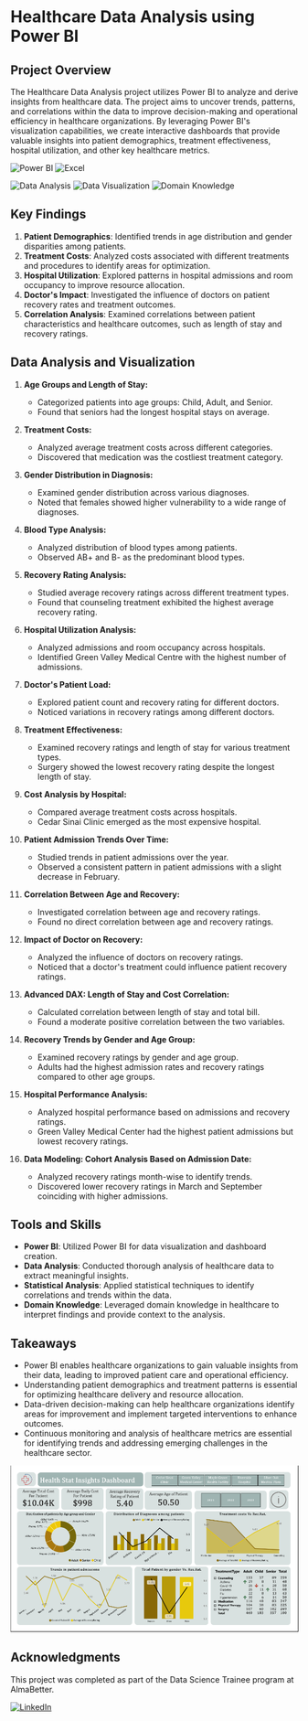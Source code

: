 # Healthcare Data Analysis using Power BI

## Project Overview

The Healthcare Data Analysis project utilizes Power BI to analyze and derive insights from healthcare data. The project aims to uncover trends, patterns, and correlations within the data to improve decision-making and operational efficiency in healthcare organizations. By leveraging Power BI's visualization capabilities, we create interactive dashboards that provide valuable insights into patient demographics, treatment effectiveness, hospital utilization, and other key healthcare metrics.

<p>
    <img src="https://img.shields.io/badge/Tool-Power%20BI-purple" alt="Power BI" />
    <img src="https://img.shields.io/badge/Tool-Excel-brightgreen" alt="Excel" />
</p>
<p>
    <img src="https://img.shields.io/badge/Skill-Data%20Analysis-yellow" alt="Data Analysis" />
    <img src="https://img.shields.io/badge/Skill-Data%20Visualization-blueviolet" alt="Data Visualization" />
    <img src="https://img.shields.io/badge/Skill-Domain%20Knowledge-orange" alt="Domain Knowledge" />
</p>


## Key Findings

1. **Patient Demographics**: Identified trends in age distribution and gender disparities among patients.
2. **Treatment Costs**: Analyzed costs associated with different treatments and procedures to identify areas for optimization.
3. **Hospital Utilization**: Explored patterns in hospital admissions and room occupancy to improve resource allocation.
4. **Doctor's Impact**: Investigated the influence of doctors on patient recovery rates and treatment outcomes.
5. **Correlation Analysis**: Examined correlations between patient characteristics and healthcare outcomes, such as length of stay and recovery ratings.

## Data Analysis and Visualization

1. **Age Groups and Length of Stay:**
    - Categorized patients into age groups: Child, Adult, and Senior.
    - Found that seniors had the longest hospital stays on average.

2. **Treatment Costs:**
    - Analyzed average treatment costs across different categories.
    - Discovered that medication was the costliest treatment category.

3. **Gender Distribution in Diagnosis:**
    - Examined gender distribution across various diagnoses.
    - Noted that females showed higher vulnerability to a wide range of diagnoses.

4. **Blood Type Analysis:**
    - Analyzed distribution of blood types among patients.
    - Observed AB+ and B- as the predominant blood types.

5. **Recovery Rating Analysis:**
    - Studied average recovery ratings across different treatment types.
    - Found that counseling treatment exhibited the highest average recovery rating.

6. **Hospital Utilization Analysis:**
    - Analyzed admissions and room occupancy across hospitals.
    - Identified Green Valley Medical Centre with the highest number of admissions.

7. **Doctor's Patient Load:**
    - Explored patient count and recovery rating for different doctors.
    - Noticed variations in recovery ratings among different doctors.

8. **Treatment Effectiveness:**
    - Examined recovery ratings and length of stay for various treatment types.
    - Surgery showed the lowest recovery rating despite the longest length of stay.

9. **Cost Analysis by Hospital:**
    - Compared average treatment costs across hospitals.
    - Cedar Sinai Clinic emerged as the most expensive hospital.

10. **Patient Admission Trends Over Time:**
    - Studied trends in patient admissions over the year.
    - Observed a consistent pattern in patient admissions with a slight decrease in February.

11. **Correlation Between Age and Recovery:**
    - Investigated correlation between age and recovery ratings.
    - Found no direct correlation between age and recovery ratings.

12. **Impact of Doctor on Recovery:**
    - Analyzed the influence of doctors on recovery ratings.
    - Noticed that a doctor's treatment could influence patient recovery ratings.

13. **Advanced DAX: Length of Stay and Cost Correlation:**
    - Calculated correlation between length of stay and total bill.
    - Found a moderate positive correlation between the two variables.

14. **Recovery Trends by Gender and Age Group:**
    - Examined recovery ratings by gender and age group.
    - Adults had the highest admission rates and recovery ratings compared to other age groups.

15. **Hospital Performance Analysis:**
    - Analyzed hospital performance based on admissions and recovery ratings.
    - Green Valley Medical Center had the highest patient admissions but lowest recovery ratings.

16. **Data Modeling: Cohort Analysis Based on Admission Date:**
    - Analyzed recovery ratings month-wise to identify trends.
    - Discovered lower recovery ratings in March and September coinciding with higher admissions.


## Tools and Skills

- **Power BI**: Utilized Power BI for data visualization and dashboard creation.
- **Data Analysis**: Conducted thorough analysis of healthcare data to extract meaningful insights.
- **Statistical Analysis**: Applied statistical techniques to identify correlations and trends within the data.
- **Domain Knowledge**: Leveraged domain knowledge in healthcare to interpret findings and provide context to the analysis.

## Takeaways

- Power BI enables healthcare organizations to gain valuable insights from their data, leading to improved patient care and operational efficiency.
- Understanding patient demographics and treatment patterns is essential for optimizing healthcare delivery and resource allocation.
- Data-driven decision-making can help healthcare organizations identify areas for improvement and implement targeted interventions to enhance outcomes.
- Continuous monitoring and analysis of healthcare metrics are essential for identifying trends and addressing emerging challenges in the healthcare sector.

<img src="https://github.com/Navjotkhatri/Advancing_Healthcare_Analysis_through_Data_Insights/blob/main/Screenshot%202024-04-04%20135458.png" alt="Dashboard" />

## Acknowledgments

This project was completed as part of the Data Science Trainee program at AlmaBetter.

[![LinkedIn](https://img.shields.io/badge/LinkedIn-Connect-blue)](https://www.linkedin.com/in/navjot-khatri-5721a5179/)
